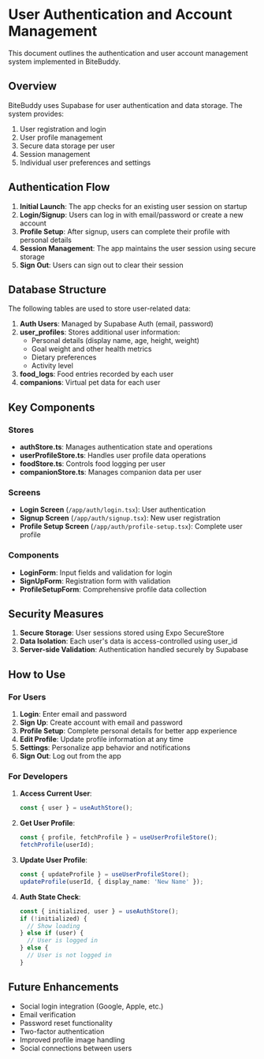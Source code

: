 # User Authentication and Account Management

This document outlines the authentication and user account management system implemented in BiteBuddy.

## Overview

BiteBuddy uses Supabase for user authentication and data storage. The system provides:

1. User registration and login
2. User profile management
3. Secure data storage per user
4. Session management
5. Individual user preferences and settings

## Authentication Flow

1. **Initial Launch**: The app checks for an existing user session on startup
2. **Login/Signup**: Users can log in with email/password or create a new account
3. **Profile Setup**: After signup, users can complete their profile with personal details
4. **Session Management**: The app maintains the user session using secure storage
5. **Sign Out**: Users can sign out to clear their session

## Database Structure

The following tables are used to store user-related data:

1. **Auth Users**: Managed by Supabase Auth (email, password)
2. **user_profiles**: Stores additional user information:
   - Personal details (display name, age, height, weight)
   - Goal weight and other health metrics
   - Dietary preferences
   - Activity level
3. **food_logs**: Food entries recorded by each user
4. **companions**: Virtual pet data for each user

## Key Components

### Stores

- **authStore.ts**: Manages authentication state and operations
- **userProfileStore.ts**: Handles user profile data operations
- **foodStore.ts**: Controls food logging per user
- **companionStore.ts**: Manages companion data per user

### Screens

- **Login Screen** (`/app/auth/login.tsx`): User authentication
- **Signup Screen** (`/app/auth/signup.tsx`): New user registration
- **Profile Setup Screen** (`/app/auth/profile-setup.tsx`): Complete user profile

### Components

- **LoginForm**: Input fields and validation for login
- **SignUpForm**: Registration form with validation
- **ProfileSetupForm**: Comprehensive profile data collection

## Security Measures

1. **Secure Storage**: User sessions stored using Expo SecureStore
2. **Data Isolation**: Each user's data is access-controlled using user_id
3. **Server-side Validation**: Authentication handled securely by Supabase

## How to Use

### For Users

1. **Login**: Enter email and password
2. **Sign Up**: Create account with email and password
3. **Profile Setup**: Complete personal details for better app experience
4. **Edit Profile**: Update profile information at any time
5. **Settings**: Personalize app behavior and notifications
6. **Sign Out**: Log out from the app

### For Developers

1. **Access Current User**: 
   ```typescript
   const { user } = useAuthStore();
   ```

2. **Get User Profile**:
   ```typescript
   const { profile, fetchProfile } = useUserProfileStore();
   fetchProfile(userId);
   ```

3. **Update User Profile**:
   ```typescript
   const { updateProfile } = useUserProfileStore();
   updateProfile(userId, { display_name: 'New Name' });
   ```

4. **Auth State Check**:
   ```typescript
   const { initialized, user } = useAuthStore();
   if (!initialized) {
     // Show loading
   } else if (user) {
     // User is logged in
   } else {
     // User is not logged in
   }
   ```

## Future Enhancements

- Social login integration (Google, Apple, etc.)
- Email verification
- Password reset functionality
- Two-factor authentication
- Improved profile image handling
- Social connections between users 